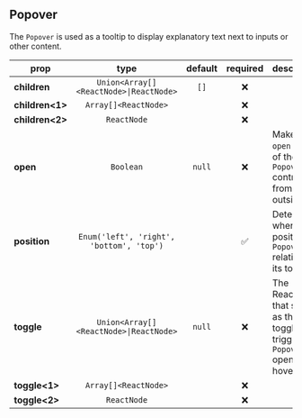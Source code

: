 ## Popover

The `Popover` is used as a tooltip to display explanatory text next to inputs or other content.

prop | type | default | required | description
---- | :----: | :-------: | :--------: | -----------
**children** | `Union<Array[]<ReactNode>\|ReactNode>` | `[]` | :x: | 
**children<1>** | `Array[]<ReactNode>` |  | :x: | 
**children<2>** | `ReactNode` |  | :x: | 
**open** | `Boolean` | `null` | :x: | Makes the `open` state of the `Popover` controllable from the outside
**position** | `Enum('left', 'right', 'bottom', 'top')` |  | :white_check_mark: | Determines where to position the `Popover` relative to its toggle
**toggle** | `Union<Array[]<ReactNode>\|ReactNode>` | `null` | :x: | The React.Node that serves as the toggle that triggers the `Popover` open when hovered
**toggle<1>** | `Array[]<ReactNode>` |  | :x: | 
**toggle<2>** | `ReactNode` |  | :x: | 

